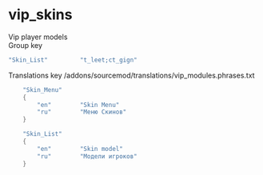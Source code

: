 # vip_skins
Vip player models  
Group key
```c++
"Skin_List"			"t_leet;ct_gign"
```

Translations key  /addons/sourcemod/translations/vip_modules.phrases.txt
```c++
  	"Skin_Menu"
	{
		"en"		"Skin Menu"
		"ru"		"Меню Скинов"
	}

	"Skin_List"
	{
		"en"		"Skin model"
		"ru"		"Модели игроков"
	}
```

